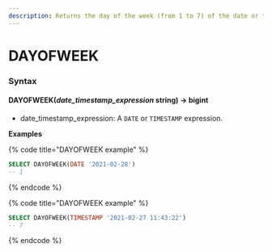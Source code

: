 ```yaml
---
description: Returns the day of the week (from 1 to 7) of the date or timestamp.
---
```


# DAYOFWEEK

### Syntax <a href="#syntax" id="syntax"></a>

#### DAYOFWEEK(_date\_timestamp\_expression_ string) → bigint <a href="#dayofweekdate_timestamp_expression-string--bigint" id="dayofweekdate_timestamp_expression-string--bigint"></a>

* date\_timestamp\_expression: A `DATE` or `TIMESTAMP` expression.

**Examples**

{% code title="DAYOFWEEK example" %}
```sql
SELECT DAYOFWEEK(DATE '2021-02-28')
-- 1
```
{% endcode %}

{% code title="DAYOFWEEK example" %}
```sql
SELECT DAYOFWEEK(TIMESTAMP '2021-02-27 11:43:22')
-- 7
```
{% endcode %}
